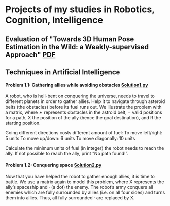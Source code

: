 # Projects of my studies in Robotics, Cognition, Intelligence

## Evaluation of "Towards 3D Human Pose Estimation in the Wild: a Weakly-supervised Approach" [PDF](https://github.com/ma-rv/rci/blob/master/Evaluation_%20Towards%203D%20Human%20Pose%20Estimation%20in%20the%20Wild%20a%20Weakly-supervised%20Approach.pdf)


## Techniques in Artificial Intelligence

#### Problem 1.1: Gathering allies while avoiding obstacles [Solution1.py](https://github.com/ma-rv/rci/blob/master/Techniques%20in%20Artificial%20Intelligence/Solution1.py)
A  robot,  who  is  hell-bent  on  conquering  the  universe,  needs  to  travel  to  different  planets  in  order  to gather allies.  Help it to navigate through asteroid belts (the obstacles) before its fuel runs out. We  illustrate  the  problem  with  a  matrix,  where ∗ represents  obstacles  in  the  astroid  belt, − valid positions  for  a  path, X the  position  of  the  ally  (hence  the  goal  destination),  and R the  starting position. 

Going different directions costs different amount of fuel: 
To move left/right: 5 units 
To move up/down: 6 units 
To move diagonally: 10 units

Calculate the minimum units of fuel (in integer) the robot needs to reach the ally.  If not possible to reach
the ally, print “No path found!”.

#### Problem 1.2: Conquering space [Solution2.py](https://github.com/ma-rv/rci/blob/master/Techniques%20in%20Artificial%20Intelligence/Solution2.py)
Now that you have helped the robot to gather enough allies, it is time to battle.  We use a matrix again to model this problem, where X represents the ally’s spaceship and · (a dot) the enemy.  The robot’s army conquers all enemies which are fully surrounded by allies (i.e.  on all four sides) and turns them into allies.  Thus, all fully surrounded · are replaced by X.
